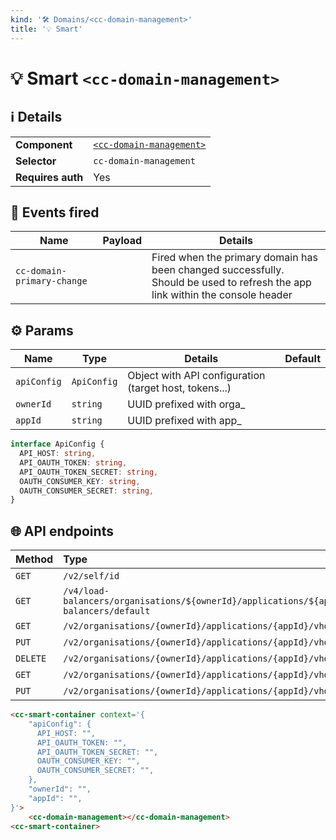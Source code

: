```yaml
---
kind: '🛠 Domains/<cc-domain-management>'
title: '💡 Smart'
---
```


# 💡 Smart `<cc-domain-management>`

## ℹ️ Details

<table>
  <tr><td><strong>Component    </strong> <td><a href="🛠-domains-cc-domain-management--default-story"><code>&lt;cc-domain-management&gt;</code></a>
  <tr><td><strong>Selector     </strong> <td><code>cc-domain-management</code>
  <tr><td><strong>Requires auth</strong> <td>Yes
</table>

## 👋️ Events fired

| Name                       | Payload | Details                                                                                                                           |
|----------------------------|---------|-----------------------------------------------------------------------------------------------------------------------------------|
| `cc-domain-primary-change` |         | Fired when the primary domain has been changed successfully.<br/>Should be used to refresh the app link within the console header |


## ⚙️ Params

| Name        | Type        | Details                                                 | Default |
|-------------|-------------|---------------------------------------------------------|---------|
| `apiConfig` | `ApiConfig` | Object with API configuration (target host, tokens...)  |         |
| `ownerId`   | `string`    | UUID prefixed with orga_                                |         |
| `appId`     | `string`    | UUID prefixed with app_                                 |         |

```ts
interface ApiConfig {
  API_HOST: string,
  API_OAUTH_TOKEN: string,
  API_OAUTH_TOKEN_SECRET: string,
  OAUTH_CONSUMER_KEY: string,
  OAUTH_CONSUMER_SECRET: string,
}
```

## 🌐 API endpoints

| Method   | Type                                                                                       | Cache?  |
|----------|:-------------------------------------------------------------------------------------------|---------|
| `GET`    | `/v2/self/id`                                                                              | Default |
| `GET`    | `/v4/load-balancers/organisations/${ownerId}/applications/${appId}/load-balancers/default` | Default |
| `GET`    | `/v2/organisations/{ownerId}/applications/{appId}/vhosts`                                  | Default |
| `PUT`    | `/v2/organisations/{ownerId}/applications/{appId}/vhosts/{domain}`                         | Default |
| `DELETE` | `/v2/organisations/{ownerId}/applications/{appId}/vhosts/{domain}`                         | Default |
| `GET`    | `/v2/organisations/{ownerId}/applications/{appId}/vhosts/favourite`                        | Default |
| `PUT`    | `/v2/organisations/{ownerId}/applications/{appId}/vhosts/favourite`                        | Default |

```html
<cc-smart-container context='{
    "apiConfig": {
      API_HOST: "",
      API_OAUTH_TOKEN: "",
      API_OAUTH_TOKEN_SECRET: "",
      OAUTH_CONSUMER_KEY: "",
      OAUTH_CONSUMER_SECRET: "",
    },
    "ownerId": "",
    "appId": "",
}'>
    <cc-domain-management></cc-domain-management>
<cc-smart-container>
```
